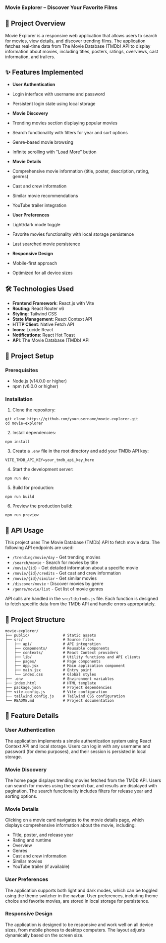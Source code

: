 ### Movie Explorer – Discover Your Favorite Films

## 📝 Project Overview

Movie Explorer is a responsive web application that allows users to search for movies, view details, and discover trending films. The application fetches real-time data from The Movie Database (TMDb) API to display information about movies, including titles, posters, ratings, overviews, cast information, and trailers.

## ✨ Features Implemented

- **User Authentication**

- Login interface with username and password
- Persistent login state using local storage



- **Movie Discovery**

- Trending movies section displaying popular movies
- Search functionality with filters for year and sort options
- Genre-based movie browsing
- Infinite scrolling with "Load More" button



- **Movie Details**

- Comprehensive movie information (title, poster, description, rating, genres)
- Cast and crew information
- Similar movie recommendations
- YouTube trailer integration



- **User Preferences**

- Light/dark mode toggle
- Favorite movies functionality with local storage persistence
- Last searched movie persistence



- **Responsive Design**

- Mobile-first approach
- Optimized for all device sizes





## 🛠️ Technologies Used

- **Frontend Framework**: React.js with Vite
- **Routing**: React Router v6
- **Styling**: Tailwind CSS
- **State Management**: React Context API
- **HTTP Client**: Native Fetch API
- **Icons**: Lucide React
- **Notifications**: React Hot Toast
- **API**: The Movie Database (TMDb) API


## 🚀 Project Setup

### Prerequisites

- Node.js (v14.0.0 or higher)
- npm (v6.0.0 or higher)


### Installation

1. Clone the repository:

```shellscript
git clone https://github.com/yourusername/movie-explorer.git
cd movie-explorer
```


2. Install dependencies:

```shellscript
npm install
```


3. Create a `.env` file in the root directory and add your TMDb API key:

```plaintext
VITE_TMDB_API_KEY=your_tmdb_api_key_here
```


4. Start the development server:

```shellscript
npm run dev
```


5. Build for production:

```shellscript
npm run build
```


6. Preview the production build:

```shellscript
npm run preview
```




## 🔑 API Usage

This project uses The Movie Database (TMDb) API to fetch movie data. The following API endpoints are used:

- `/trending/movie/day` - Get trending movies
- `/search/movie` - Search for movies by title
- `/movie/{id}` - Get detailed information about a specific movie
- `/movie/{id}/credits` - Get cast and crew information
- `/movie/{id}/similar` - Get similar movies
- `/discover/movie` - Discover movies by genre
- `/genre/movie/list` - Get list of movie genres


API calls are handled in the `src/lib/tmdb.js` file. Each function is designed to fetch specific data from the TMDb API and handle errors appropriately.

## 📁 Project Structure

```plaintext
movie-explorer/
├── public/               # Static assets
├── src/                  # Source files
│   ├── api/              # API integration
│   ├── components/       # Reusable components
│   ├── contexts/         # React Context providers
│   ├── lib/              # Utility functions and API clients
│   ├── pages/            # Page components
│   ├── App.jsx           # Main application component
│   ├── main.jsx          # Entry point
│   └── index.css         # Global styles
├── .env                  # Environment variables
├── index.html            # HTML template
├── package.json          # Project dependencies
├── vite.config.js        # Vite configuration
├── tailwind.config.js    # Tailwind CSS configuration
└── README.md             # Project documentation
```

## 🎯 Feature Details

### User Authentication

The application implements a simple authentication system using React Context API and local storage. Users can log in with any username and password (for demo purposes), and their session is persisted in local storage.

### Movie Discovery

The home page displays trending movies fetched from the TMDb API. Users can search for movies using the search bar, and results are displayed with pagination. The search functionality includes filters for release year and sorting options.

### Movie Details

Clicking on a movie card navigates to the movie details page, which displays comprehensive information about the movie, including:

- Title, poster, and release year
- Rating and runtime
- Overview
- Genres
- Cast and crew information
- Similar movies
- YouTube trailer (if available)


### User Preferences

The application supports both light and dark modes, which can be toggled using the theme switcher in the navbar. User preferences, including theme choice and favorite movies, are stored in local storage for persistence.

### Responsive Design

The application is designed to be responsive and work well on all device sizes, from mobile phones to desktop computers. The layout adjusts dynamically based on the screen size.

